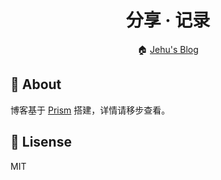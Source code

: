 <h1 align="center">分享 · 记录</h1>

<div align="center">🏠 <a href="https://wwyx778.github.io">Jehu's Blog</a></div>

## 🔗 About
博客基于 [Prism](https://github.com/wwyx778/Prism) 搭建，详情请移步查看。

## 📌 Lisense
MIT
